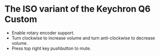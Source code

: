 # The ISO variant of the Keychron Q6 Custom

- Enable rotary encoder support.
- Turn clockwise to increase volume and turn anti-clockwise to decrease volume.
- Press top right key pushbutton to mute.
